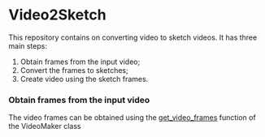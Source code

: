 # Video2Sketch

This repository contains on converting video to sketch videos. It has three main steps:
1. Obtain frames from the input video;
2. Convert the frames to sketches;
3. Create video using the sketch frames.

### Obtain frames from the input video
The video frames can be obtained using the [get_video_frames](https://github.com/bekhzod-olimov/Create-Image-Video-Sketch/blob/e8730aaaec2d50665fb49a766194f8cc3e6ff9d7/utils.py)  function of the VideoMaker class
